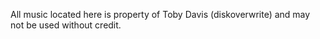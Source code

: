 All music located here is property of Toby Davis (diskoverwrite) and may not be used without credit.
